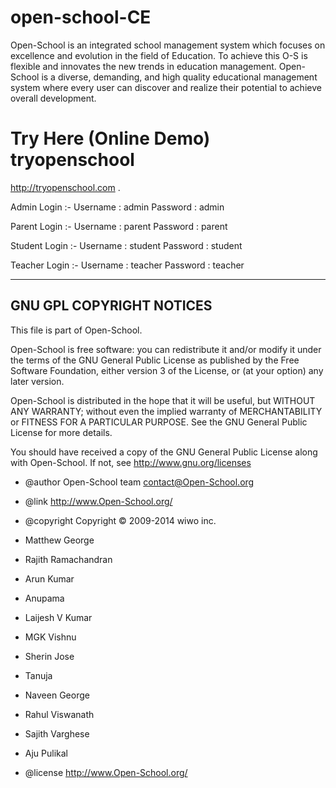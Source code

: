 open-school-CE
==============

Open-School is an integrated school management system which focuses on excellence and evolution in the field of Education. To achieve this O-S is flexible and innovates the new trends in education management. Open-School is a diverse, demanding, and high quality educational management system where every user can discover and realize their potential to achieve overall development.


Try Here (Online Demo) tryopenschool 
==============

http://tryopenschool.com .

Admin Login :- Username : admin Password : admin


Parent Login :- Username : parent Password : parent


Student Login :- Username : student Password : student


Teacher Login :- Username : teacher Password : teacher 



-------------------------
GNU GPL COPYRIGHT NOTICES
-------------------------
This file is part of Open-School.

Open-School is free software: you can redistribute it and/or modify
it under the terms of the GNU General Public License as published by
the Free Software Foundation, either version 3 of the License, or
(at your option) any later version.

Open-School is distributed in the hope that it will be useful,
but WITHOUT ANY WARRANTY; without even the implied warranty of
MERCHANTABILITY or FITNESS FOR A PARTICULAR PURPOSE.  See the
GNU General Public License for more details.

You should have received a copy of the GNU General Public License
along with Open-School.  If not, see http://www.gnu.org/licenses


 
 * @author Open-School team <contact@Open-School.org>
 * @link http://www.Open-School.org/
 * @copyright Copyright &copy; 2009-2014 wiwo inc.

 * Matthew George
 * Rajith Ramachandran
 * Arun Kumar
 * Anupama
 * Laijesh V Kumar
 * MGK Vishnu
 * Sherin Jose
 * Tanuja
 * Naveen George
 * Rahul Viswanath
 * Sajith Varghese
 * Aju Pulikal

 * @license http://www.Open-School.org/
